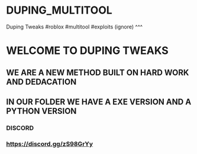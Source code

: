 # DUPING_MULTITOOL
Duping Tweaks #roblox #multitool #exploits
(ignore) ^^^


# WELCOME TO DUPING TWEAKS

## WE ARE A NEW METHOD BUILT ON HARD WORK AND DEDACATION

## IN OUR FOLDER WE HAVE A EXE VERSION AND A PYTHON VERSION

### DISCORD
### https://discord.gg/zS98GrYy
